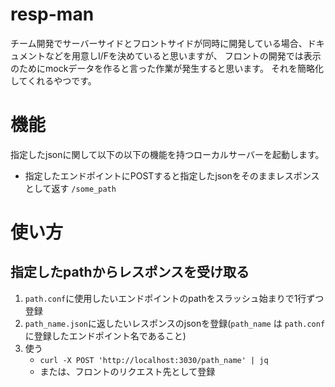 # resp-man
チーム開発でサーバーサイドとフロントサイドが同時に開発している場合、ドキュメントなどを用意しI/Fを決めていると思いますが、
フロントの開発では表示のためにmockデータを作ると言った作業が発生すると思います。
それを簡略化してくれるやつです。

# 機能
指定したjsonに関して以下の以下の機能を持つローカルサーバーを起動します。
- 指定したエンドポイントにPOSTすると指定したjsonをそのままレスポンスとして返す `/some_path`

# 使い方
## 指定したpathからレスポンスを受け取る
1. `path.conf`に使用したいエンドポイントのpathをスラッシュ始まりで1行ずつ登録
2. `path_name.json`に返したいレスポンスのjsonを登録(`path_name` は `path.conf` に登録したエンドポイント名であること)
3. 使う
   - `curl -X POST 'http://localhost:3030/path_name' | jq`
   - または、フロントのリクエスト先として登録